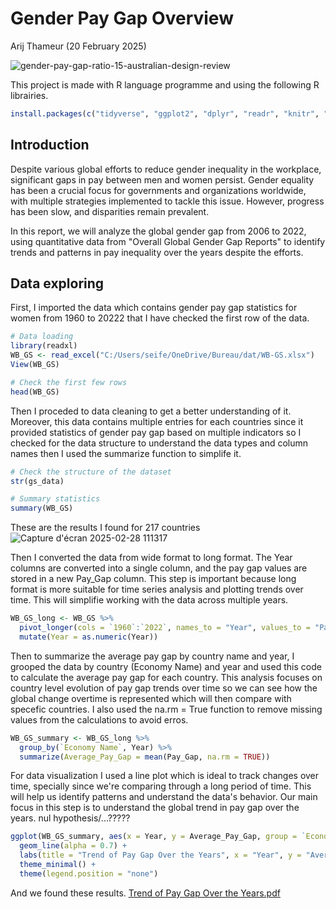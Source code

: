 # Gender Pay Gap Overview
Arij Thameur (20 February 2025)

![gender-pay-gap-ratio-15-australian-design-review](https://github.com/user-attachments/assets/0a924c7d-8d2b-469e-9bd0-355e146b281d)

This project is made with R language programme and using the following R librairies.

```r
install.packages(c("tidyverse", "ggplot2", "dplyr", "readr", "knitr", "rmarkdown"))
```

## Introduction

Despite various global efforts to reduce gender inequality in the workplace, significant gaps in pay between men and women persist. Gender equality has been a crucial focus for governments and organizations worldwide, with multiple strategies implemented to tackle this issue. However, progress has been slow, and disparities remain prevalent.

In this report, we will analyze the global gender gap from 2006 to 2022, using quantitative data from "Overall Global Gender Gap Reports" to identify trends and patterns in pay inequality over the years despite the efforts.

## Data exploring

First, I imported the data which contains gender pay gap statistics for women from 1960 to 20222 that I have checked the first row of the data.

```r
# Data loading
library(readxl)
WB_GS <- read_excel("C:/Users/seife/OneDrive/Bureau/dat/WB-GS.xlsx")
View(WB_GS)

# Check the first few rows
head(WB_GS)
```

Then I proceded to data cleaning to get a better understanding of it. Moreover, this data contains multiple entries for each countries since it provided statistics of gender pay gap based on multiple indicators so I checked for the data structure to understand the data types and column names then I used the summarize function to simplife it.

```r
# Check the structure of the dataset 
str(gs_data)

# Summary statistics 
summary(WB_GS)
```
These are the results I found for 217 countries 
![Capture d'écran 2025-02-28 111317](https://github.com/user-attachments/assets/70b1bcf5-7a8c-45fb-a440-3ce6aa9671ec)

Then I converted the data from wide format to long format. The Year columns are converted into a single column, and the pay gap values are stored in a new Pay_Gap column. This step is important because long format is more suitable for time series analysis and plotting trends over time. This will simplifie working with the data across multiple years.

```r
WB_GS_long <- WB_GS %>%
  pivot_longer(cols = `1960`:`2022`, names_to = "Year", values_to = "Pay_Gap") %>%
  mutate(Year = as.numeric(Year))
```
Then to summarize the average pay gap by country name and year, I grooped the data by country (Economy Name) and year and used this code to calculate the average pay gap for each country. This analysis focuses on country level evolution of pay gap trends over time so we can see how the global change overtime is represented which will then compare with specefic countries. I also used the na.rm = True function to remove missing values from the calculations to avoid erros.

```r
WB_GS_summary <- WB_GS_long %>%
  group_by(`Economy Name`, Year) %>%
  summarize(Average_Pay_Gap = mean(Pay_Gap, na.rm = TRUE))
```
For data visualization I used a line plot which is ideal to track changes over time, specially since we're comparing through a long period of time. This will help us identify patterns and understand the data's behavior. Our main focus in this step is to understand the global trend in pay gap over the years. nul hypothesis/...?????

```r
ggplot(WB_GS_summary, aes(x = Year, y = Average_Pay_Gap, group = `Economy Name`, color = `Economy Name`)) +
  geom_line(alpha = 0.7) +
  labs(title = "Trend of Pay Gap Over the Years", x = "Year", y = "Average Pay Gap") +
  theme_minimal() +
  theme(legend.position = "none")
```
And we found these results.
[Trend of Pay Gap Over the Years.pdf](https://github.com/user-attachments/files/19026427/Trend.of.Pay.Gap.Over.the.Years.pdf)
